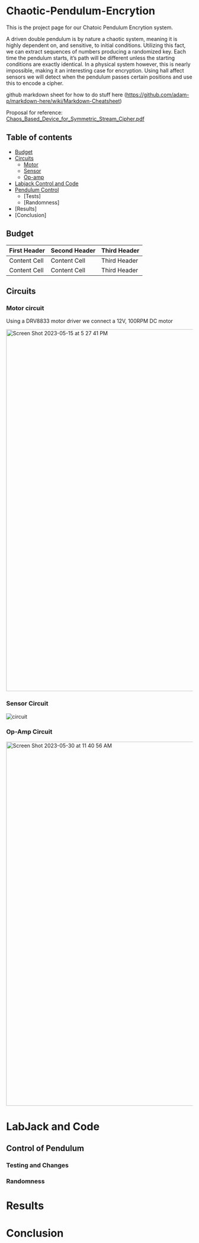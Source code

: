 # Chaotic-Pendulum-Encrytion
This is the project page for our Chatoic Pendulum Encrytion system. 

A driven double pendulum is by nature a chaotic system, meaning it is highly dependent on, and sensitive, to
initial conditions. Utilizing this fact, we can extract sequences of numbers producing a randomized key. Each time the
pendulum starts, it’s path will be different unless the starting conditions are exactly identical. In a physical system
however, this is nearly impossible, making it an interesting case for encryption. Using hall affect sensors we will
detect when the pendulum passes certain positions and use this to encode a cipher.



github markdown sheet for how to do stuff here
(https://github.com/adam-p/markdown-here/wiki/Markdown-Cheatsheet)



Proposal for reference:
[Chaos_Based_Device_for_Symmetric_Stream_Cipher.pdf](https://github.com/vbodenstein/Chaotic-Pendulum-Encrytion/files/11482849/Chaos_Based_Device_for_Symmetric_Stream_Cipher.pdf)



## Table of contents
- [Budget](https://github.com/vbodenstein/Chaotic-Pendulum-Encrytion/blob/main/README.md#budget)
- [Circuits](https://github.com/vbodenstein/Chaotic-Pendulum-Encrytion/blob/main/README.md#circuits)
    - [Motor](https://github.com/vbodenstein/Chaotic-Pendulum-Encrytion/blob/main/README.md#motor-circuit)
    - [Sensor](https://github.com/vbodenstein/Chaotic-Pendulum-Encrytion/blob/main/README.md#sensor-circuit)
    - [Op-amp](https://github.com/vbodenstein/Chaotic-Pendulum-Encrytion/blob/main/README.md#op-amp-circuit)
- [Labjack Control and Code](https://github.com/vbodenstein/Chaotic-Pendulum-Encrytion/blob/main/README.md#labjack-and-code)
- [Pendulum Control](https://github.com/vbodenstein/Chaotic-Pendulum-Encrytion/blob/main/README.md#control-of-pendulum)
    - [Tests]
    - [Randomness]
- [Results]
- [Conclusion]


## Budget

| First Header  | Second Header | Third Header |
| ------------- | ------------- | ------------- |
| Content Cell  | Content Cell  | Third Header |
| Content Cell  | Content Cell  | Third Header |



## Circuits 

### Motor circuit 
Using a DRV8833 motor driver we connect a 12V, 100RPM DC motor

<img width="974" alt="Screen Shot 2023-05-15 at 5 27 41 PM" src="https://github.com/vbodenstein/Chaotic-Pendulum-Encrytion/assets/133536500/761e181d-c835-4561-83f3-1964c36d5877">



### Sensor Circuit

![circuit](https://github.com/vbodenstein/Chaotic-Pendulum-Encrytion/assets/133536500/f747b40a-b0e2-493b-96f8-a94cdae36696)


### Op-Amp Circuit

<img width="980" alt="Screen Shot 2023-05-30 at 11 40 56 AM" src="https://github.com/vbodenstein/Chaotic-Pendulum-Encrytion/assets/133536500/95555882-8c0f-4dd4-89f7-c37b6799e240">



# LabJack and Code




## Control of Pendulum

### Testing and Changes 

### Randomness



# Results






# Conclusion
